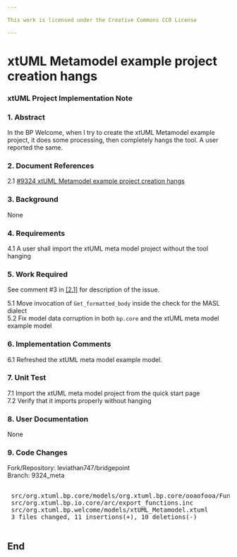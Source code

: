 ```yaml
---

This work is licensed under the Creative Commons CC0 License

---
```


# xtUML Metamodel example project creation hangs
### xtUML Project Implementation Note

### 1. Abstract

In the BP Welcome, when I try to create the xtUML Metamodel example project, it
does some processing, then completely hangs the tool.  A user reported the
same.

### 2. Document References

<a id="2.1"></a>2.1 [#9324 xtUML Metamodel example project creation hangs](https://support.onefact.net/issues/9324)  

### 3. Background

None

### 4. Requirements

4.1 A user shall import the xtUML meta model project without the tool hanging  

### 5. Work Required

See comment #3 in [[2.1]](#2.1) for description of the issue.

5.1 Move invocation of `Get_formatted_body` inside the check for the MASL
dialect  
5.2 Fix model data corruption in both `bp.core` and the xtUML meta model example
model  

### 6. Implementation Comments

6.1 Refreshed the xtUML meta model example model.

### 7. Unit Test

7.1 Import the xtUML meta model project from the quick start page  
7.2 Verify that it imports properly without hanging  

### 8. User Documentation

None

### 9. Code Changes

Fork/Repository: leviathan747/bridgepoint  
Branch: 9324_meta  

<pre>

 src/org.xtuml.bp.core/models/org.xtuml.bp.core/ooaofooa/Functions/OAL Validation Utility Functions/OAL Validation Utility Functions.xtuml |  4 ++--
 src/org.xtuml.bp.io.core/arc/export_functions.inc                                                                                         | 13 +++++++------
 src/org.xtuml.bp.welcome/models/xtUML_Metamodel.xtuml                                                                                     |  4 ++--
 3 files changed, 11 insertions(+), 10 deletions(-)

</pre>

End
---

